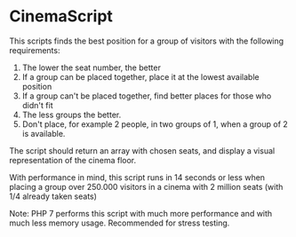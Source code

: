 # CinemaScript

This scripts finds the best position for a group of visitors with the following
requirements:

1. The lower the seat number, the better
2. If a group can be placed together, place it at the lowest available position
3. If a group can't be placed together, find better places for those who didn't fit
4. The less groups the better.
5. Don't place, for example 2 people, in two groups of 1, when a group of 2 is available.

The script should return an array with chosen seats, and display a visual representation of the cinema floor.

With performance in mind, this script runs in 14 seconds or less when placing a group over 250.000 visitors in a 
cinema with 2 million seats (with 1/4 already taken seats)

Note:
PHP 7 performs this script with much more performance and with much less memory usage. Recommended for stress testing.
